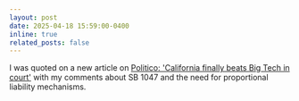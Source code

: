 ```yaml
---
layout: post
date: 2025-04-18 15:59:00-0400
inline: true
related_posts: false
---
```


I was quoted on a new article on [Politico: 'California finally beats Big Tech in court'](https://www.politico.com/newsletters/politico-technology-california-decoded-preview/2025/04/18/california-finally-beats-big-tech-in-court-00298056) with my comments about SB 1047 and the need for proportional liability mechanisms.